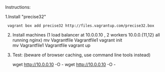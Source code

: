 
Instructions:

1.Install "precise32"

	 vagrant box add precise32 http://files.vagrantup.com/precise32.box

2. Install machines (1 load balancer at 10.0.0.10 , 2 workers 10.0.0.{11,12} all running nginx)
	mv Vagrantfile Vagrantfile1
	vagrant init  
	mv Vagrantfile1 Vagrantfile
	vagrant up


3. Test: (beware of browser caching, use command line tools instead)


	 wget http://10.0.0.10 -O -
	 wget http://10.0.0.10 -O -



